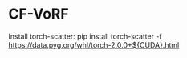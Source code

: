 # CF-VoRF

Install torch-scatter: pip install torch-scatter -f https://data.pyg.org/whl/torch-2.0.0+${CUDA}.html
